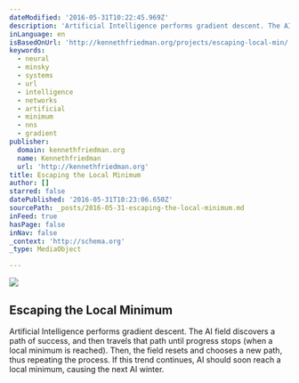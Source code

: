 ```yaml
---
dateModified: '2016-05-31T10:22:45.969Z'
description: 'Artificial Intelligence performs gradient descent. The AI field discovers a path of success, and then travels that path until progress stops (when a local minimum is reached). Then, the field resets and chooses a new path, thus repeating the process. If this trend continues, AI should soon reach a local minimum, causing the next AI winter.'
inLanguage: en
isBasedOnUrl: 'http://kennethfriedman.org/projects/escaping-local-min/'
keywords:
  - neural
  - minsky
  - systems
  - url
  - intelligence
  - networks
  - artificial
  - minimum
  - nns
  - gradient
publisher:
  domain: kennethfriedman.org
  name: Kennethfriedman
  url: 'http://kennethfriedman.org'
title: Escaping the Local Minimum
author: []
starred: false
datePublished: '2016-05-31T10:23:06.650Z'
sourcePath: _posts/2016-05-31-escaping-the-local-minimum.md
inFeed: true
hasPage: false
inNav: false
_context: 'http://schema.org'
_type: MediaObject

---
```

<article style=""><img src="https://s3-us-west-2.amazonaws.com/the-grid-img/p/ead3cc7b1292148ef788f6bdb6c4ca7ae6ff5c72.png" /><h1>Escaping the Local Minimum</h1><p>Artificial Intelligence performs gradient descent. The AI field discovers a path of success, and then travels that path until progress stops (when a local minimum is reached). Then, the field resets and chooses a new path, thus repeating the process. If this trend continues, AI should soon reach a local minimum, causing the next AI winter.</p></article>